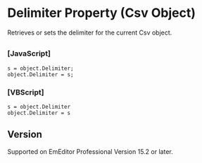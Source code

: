 # Delimiter Property (Csv Object)

Retrieves or sets the delimiter for the current Csv object.

## 

### \[JavaScript\]

```
s = object.Delimiter;
object.Delimiter = s;
```

### \[VBScript\]

```
s = object.Delimiter
object.Delimiter = s
```

## Version

Supported on EmEditor Professional Version 15.2 or later.
